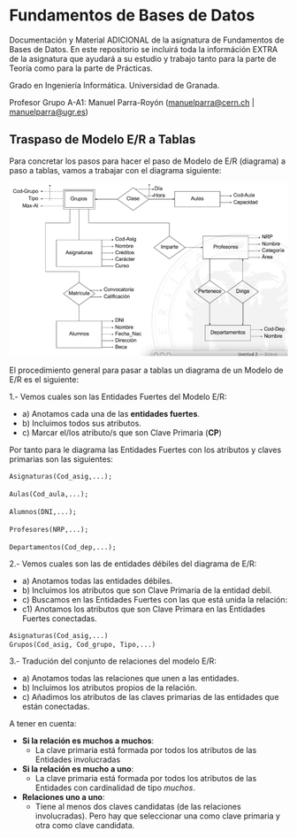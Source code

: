# Fundamentos de Bases de Datos

Documentación y Material ADICIONAL de la asignatura de Fundamentos de Bases de Datos. En este repositorio se incluirá toda la információn EXTRA de la asignatura que ayudará a su estudio y trabajo tanto para la parte de Teoría como para la parte de Prácticas.

Grado en Ingeniería Informática. Universidad de Granada.

Profesor Grupo A-A1: Manuel Parra-Royón  (manuelparra@cern.ch | manuelparra@ugr.es)


## Traspaso de Modelo E/R a Tablas

Para concretar los pasos para hacer el paso de Modelo de E/R (diagrama) a paso a tablas, vamos a trabajar con el diagrama siguiente:

![Diagrama01](imagenes/diagrama01.png)

El procedimiento general para pasar a tablas un diagrama de un Modelo de E/R es el siguiente:

1.- Vemos cuales son las Entidades Fuertes del Modelo E/R:
 - a) Anotamos cada una de las **entidades fuertes**.
 - b) Incluimos todos sus atributos.
 - c) Marcar el/los atributo/s que son Clave Primaria (**CP**)

Por tanto para le diagrama las Entidades Fuertes con los atributos y claves primarias son las siguientes: 

```
Asignaturas(Cod_asig,...);  

Aulas(Cod_aula,...);

Alumnos(DNI,...);

Profesores(NRP,...);

Departamentos(Cod_dep,...);
```


2.- Vemos cuales son las de entidades débiles del diagrama de E/R:
 - a) Anotamos todas  las entidades débiles.
 - b) Incluimos los atributos que son Clave Primaria de la entidad debil.
 - c) Buscamos en las Entidades Fuertes con las que está unida la relación:
 - c1) Anotamos  los atributos que son Clave Primara en las Entidades Fuertes conectadas.
 
```
Asignaturas(Cod_asig,...)
Grupos(Cod_asig, Cod_grupo, Tipo,...)
```


3.- Tradución del conjunto de relaciones del modelo E/R:
 - a) Anotamos todas las relaciones que unen a las entidades.
 - b) Incluimos los atributos propios de la relación.
 - c) Añadimos los atributos de las claves primarias de las entidades que están conectadas.
	
A tener en cuenta:
 - **Si la relación es muchos a muchos**:
	- La clave primaria está formada por todos los atributos de las Entidades involucradas
 - **Si la relación es mucho a uno**:
	- La clave primaria está formada por todos los atributos de las Entidades con cardinalidad de tipo *muchos*.
 - **Relaciones uno a uno**:
	- Tiene al menos dos claves candidatas (de las relaciones involucradas). Pero hay que seleccionar una como clave primaria y otra como clave candidata.










